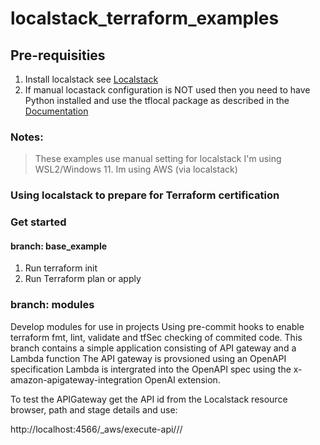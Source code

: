 # localstack_terraform_examples

## Pre-requisities
1. Install localstack see [Localstack](https://app.localstack.cloud/getting-started)
2. If manual locastack configuration is NOT used then you need to have Python installed and use the tflocal package as described in the [Documentation](https://docs.localstack.cloud/user-guide/integrations/terraform/#tflocal-wrapper-script)

### Notes:
> These examples use manual setting for localstack
> I'm using WSL2/Windows 11.
> Im using AWS (via localstack)

### Using localstack to prepare for Terraform certification

### Get started
#### branch: base_example
1. Run terraform init
2. Run Terraform plan or apply

### branch: modules
Develop modules for use in projects
Using pre-commit hooks to enable terraform fmt, lint, validate and tfSec checking of commited code.
This branch contains a simple application consisting of
API gateway and a Lambda function
The API gateway is provsioned using an OpenAPI specification
Lambda is intergrated into the OpenAPI spec using the x-amazon-apigateway-integration OpenAI extension.

To test the APIGateway get the API id from the Localstack resource browser, path and stage details and use:

http://localhost:4566/_aws/execute-api/<apiId>/<stageName>/<path>
